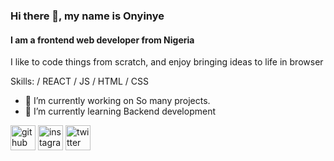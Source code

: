 ### Hi there 👋, my name is Onyinye
#### I am a frontend web developer from Nigeria

 I like to code things from scratch, and enjoy bringing ideas to life in browser

Skills:  / REACT / JS / HTML / CSS

- 🔭 I’m currently working on So many projects. 
- 🌱 I’m currently learning Backend development 


[<img src='https://cdn.jsdelivr.net/npm/simple-icons@3.0.1/icons/github.svg' alt='github' height='40'>](https://github.com/Onyinye-Patrick)  [<img src='https://cdn.jsdelivr.net/npm/simple-icons@3.0.1/icons/instagram.svg' alt='instagram' height='40'>](https://www.instagram.com/onyinye_patrick/)  [<img src='https://cdn.jsdelivr.net/npm/simple-icons@3.0.1/icons/twitter.svg' alt='twitter' height='40'>](https://twitter.com/OnyinyePqtrick)  






